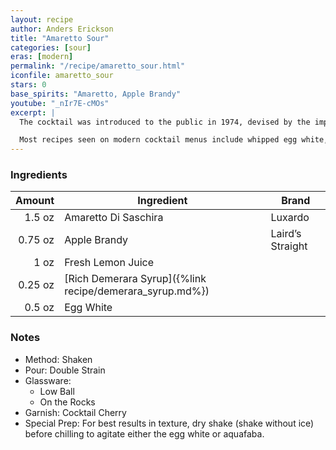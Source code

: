 ```yaml
---
layout: recipe
author: Anders Erickson
title: "Amaretto Sour"
categories: [sour]
eras: [modern]
permalink: "/recipe/amaretto_sour.html"
iconfile: amaretto_sour
stars: 0
base_spirits: "Amaretto, Apple Brandy"
youtube: "_nIr7E-cMOs"
excerpt: |
  The cocktail was introduced to the public in 1974, devised by the importer of Amaretto di Saronno as a simple mix of two parts amaretto liqueur to one part lemon juice. It became a popular cocktail in the 1980s; most bartenders at the time substituted commercial sour mix for the lemon juice. The drink was popular as a one-dimensional easy-drinking cocktail, flavored mostly by the base spirit used.<br/ ><br />

  Most recipes seen on modern cocktail menus include whipped egg white, bourbon, and lemon juice, to improve on its flavor. Imbibe attributes this change to bartender Jeffrey Morgenthaler, who published a new version of the drink in 2012 using cask-strength bourbon, rich simple syrup, and egg white.
---
```


### Ingredients

|  Amount | Ingredient                                               | Brand            |
| ------: | -------------------------------------------------------- | ---------------- |
|  1.5 oz | Amaretto Di Saschira                                     | Luxardo          |
| 0.75 oz | Apple Brandy                                             | Laird’s Straight |
|    1 oz | Fresh Lemon Juice                                        |                  |
| 0.25 oz | [Rich Demerara Syrup]({%link recipe/demerara_syrup.md%}) |                  |
|  0.5 oz | Egg White                                                |                  |

### Notes

- Method: Shaken
- Pour: Double Strain
- Glassware:
  - Low Ball
  - On the Rocks
- Garnish: Cocktail Cherry
- Special Prep: For best results in texture, dry shake (shake without ice) before chilling to agitate either the egg white or aquafaba.
